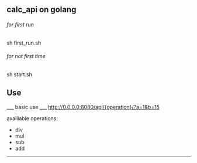 ## calc_api on golang


###### for first run 
sh first_run.sh


###### for not first time 

sh start.sh


## Use

___ basic use ___
 http://0.0.0.0:8080/api/{operation}/?a=1&b=15 

 availiable operations:
 
 - div
 - mul 
 - sub
 - add 
__________________________________________________



